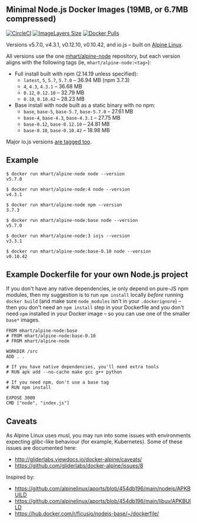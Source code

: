 Minimal Node.js Docker Images (19MB, or 6.7MB compressed)
---------------------------------------------------------
[![CircleCI](https://img.shields.io/circleci/project/sqerison/alpine-node.svg)](https://circleci.com/gh/sqerison/alpine-node)
[![ImageLayers Size](https://img.shields.io/imagelayers/image-size/sqerison/alpine-node/1.svg)](https://circleci.com/gh/sqerison/alpine-node/1)
[![Docker Pulls](https://img.shields.io/docker/pulls/sqerison/alpine-node.svg)](https://hub.docker.com/r/sqerison/alpine-node/)

Versions v5.7.0, v4.3.1, v0.12.10, v0.10.42, and io.js – built on [Alpine Linux](https://alpinelinux.org/).

All versions use the one [mhart/alpine-node](https://hub.docker.com/r/mhart/alpine-node/) repository,
but each version aligns with the following tags (ie, `mhart/alpine-node:<tag>`):

- Full install built with npm (2.14.19 unless specified):
  - `latest`, `5`, `5.7`, `5.7.0` – 36.94 MB (npm 3.7.3)
  - `4`, `4.3`, `4.3.1` – 36.68 MB
  - `0.12`, `0.12.10` – 32.79 MB
  - `0.10`, `0.10.42` – 28.23 MB
- Base install with node built as a static binary with no npm:
  - `base`, `base-5`, `base-5.7`, `base-5.7.0` – 27.61 MB
  - `base-4`, `base-4.3`, `base-4.3.1` – 27.75 MB
  - `base-0.12`, `base-0.12.10` – 24.81 MB
  - `base-0.10`, `base-0.10.42` – 18.98 MB

Major io.js versions [are tagged too](https://hub.docker.com/r/mhart/alpine-node/tags/).

Example
-------

    $ docker run mhart/alpine-node node --version
    v5.7.0

    $ docker run mhart/alpine-node:4 node --version
    v4.3.1

    $ docker run mhart/alpine-node npm --version
    3.7.3

    $ docker run mhart/alpine-node:base node --version
    v5.7.0

    $ docker run mhart/alpine-node:3 iojs --version
    v3.3.1

    $ docker run mhart/alpine-node:base-0.10 node --version
    v0.10.42

Example Dockerfile for your own Node.js project
-----------------------------------------------

If you don't have any native dependencies, ie only depend on pure-JS npm
modules, then my suggestion is to run `npm install` locally *before* running
`docker build` (and make sure `node_modules` isn't in your `.dockerignore`) –
then you don't need an `npm install` step in your Dockerfile and you don't need
`npm` installed in your Docker image – so you can use one of the smaller
`base*` images.

    FROM mhart/alpine-node:base
    # FROM mhart/alpine-node:base-0.10
    # FROM mhart/alpine-node

    WORKDIR /src
    ADD . .

    # If you have native dependencies, you'll need extra tools
    # RUN apk add --no-cache make gcc g++ python

    # If you need npm, don't use a base tag
    # RUN npm install

    EXPOSE 3000
    CMD ["node", "index.js"]

Caveats
-------

As Alpine Linux uses musl, you may run into some issues with environments
expecting glibc-like behaviour (for example, Kubernetes). Some of these issues
are documented here:

- http://gliderlabs.viewdocs.io/docker-alpine/caveats/
- https://github.com/gliderlabs/docker-alpine/issues/8

Inspired by:

- https://github.com/alpinelinux/aports/blob/454db196/main/nodejs/APKBUILD
- https://github.com/alpinelinux/aports/blob/454db196/main/libuv/APKBUILD
- https://hub.docker.com/r/ficusio/nodejs-base/~/dockerfile/
